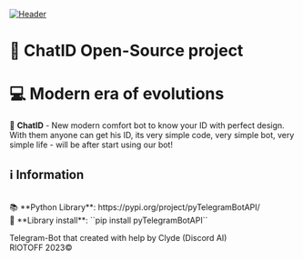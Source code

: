 [![Header](https://cdn.discordapp.com/attachments/1119628609649397893/1129718438873534492/image.png)](https://t.me/x_chatID_bot)

# 💬 ChatID Open-Source project
# 💻 Modern era of evolutions
💬 **ChatID** - New modern comfort bot to know your ID with perfect design. With them anyone can get his ID, its very simple code, very simple bot, very simple life - will be after start using our bot!
## ℹ Information
<br />
📚 **Python Library**: https://pypi.org/project/pyTelegramBotAPI/
<br />
🔧 **Library install**: ``pip install pyTelegramBotAPI``


Telegram-Bot that created with help by Clyde (Discord AI)
<br />
RIOTOFF 2023©
